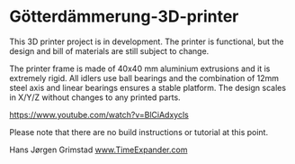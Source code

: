 ﻿Götterdämmerung-3D-printer
==========================

This 3D printer project is in development. The printer is functional, but the design and bill of materials are still subject 
to change.

The printer frame is made of 40x40 mm aluminium extrusions and it is extremely rigid. All idlers use ball bearings and 
the combination of 12mm steel axis and linear bearings ensures a stable platform.
The design scales in X/Y/Z without changes to any printed parts.

https://www.youtube.com/watch?v=BlCiAdxycls

Please note that there are no build instructions or tutorial at this point.

Hans Jørgen Grimstad
www.TimeExpander.com
